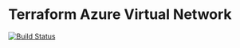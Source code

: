 # Terraform Azure Virtual Network

[![Build Status](https://dev.azure.com/titansoftware/TitanSoft/_apis/build/status/terraform/tf_azure_vnet?branchName=master)](https://dev.azure.com/titansoftware/TitanSoft/_build/latest?definitionId=36&branchName=master)

